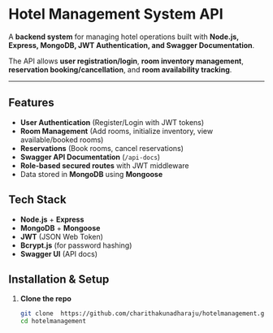 # Hotel Management System API

A **backend system** for managing hotel operations built with **Node.js, Express, MongoDB, JWT Authentication, and Swagger Documentation**.  

The API allows **user registration/login**, **room inventory management**, **reservation booking/cancellation**, and **room availability tracking**.

---

##  Features

-  **User Authentication** (Register/Login with JWT tokens)  
-  **Room Management** (Add rooms, initialize inventory, view available/booked rooms)  
-  **Reservations** (Book rooms, cancel reservations)  
-  **Swagger API Documentation** (`/api-docs`)  
-  **Role-based secured routes** with JWT middleware  
-  Data stored in **MongoDB** using **Mongoose**  



##  Tech Stack

- **Node.js** + **Express**  
- **MongoDB** + **Mongoose**  
- **JWT** (JSON Web Token)  
- **Bcrypt.js** (for password hashing)  
- **Swagger UI** (API docs)  



## Installation & Setup

1. **Clone the repo**
   ```bash
   git clone  https://github.com/charithakunadharaju/hotelmanagement.git
   cd hotelmanagement
